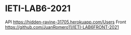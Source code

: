 # IETI-LAB6-2021
API
https://hidden-ravine-31705.herokuapp.com/Users
Front
https://github.com/JuanRomero11/IETI-LAB6FRONT-2021
